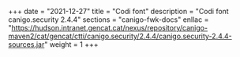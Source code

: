 +++
date        = "2021-12-27"
title       = "Codi font"
description = "Codi font canigo.security 2.4.4"
sections    = "canigo-fwk-docs"
enllac		= "https://hudson.intranet.gencat.cat/nexus/repository/canigo-maven2/cat/gencat/ctti/canigo.security/2.4.4/canigo.security-2.4.4-sources.jar"
weight		= 1
+++
